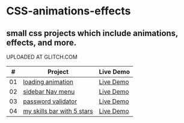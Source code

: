 # CSS-animations-effects
## small css projects which include animations, effects, and more.



UPLOADED AT GLITCH.COM


|  #  | Project                                                                                                                     | Live Demo                                                                         |
| :-: | --------------------------------------------------------------------------------------------------------------------------- | --------------------------------------------------------------------------------- |
| 01  | [loading animation](https://github.com/cms1995/CSS-animations-effects/tree/master/1.loading%20animation)                             | [Live Demo](https://infernal-recommenda.000webhostapp.com/)               |
| 02  | [sidebar Nav menu](https://github.com/cms1995/CSS-animations-effects/tree/master/2.sidebar%20Nav%20menu)                               | [Live Demo](https://plaid-eastern-oak.glitch.me/)                |
| 03  | [password validator](https://github.com/cms1995/CSS-animations-effects/tree/master/3.password%20validator/)                       | [Live Demo](https://destiny-moored-yacht.glitch.me/) |
| 04  | [my skills bar with 5 stars](https://github.com/cms1995/CSS-animations-effects/tree/master/4.My%20Skills%20star%20bar)                       | [Live Demo](https://fluorescent-married-apple.glitch.me/) |
